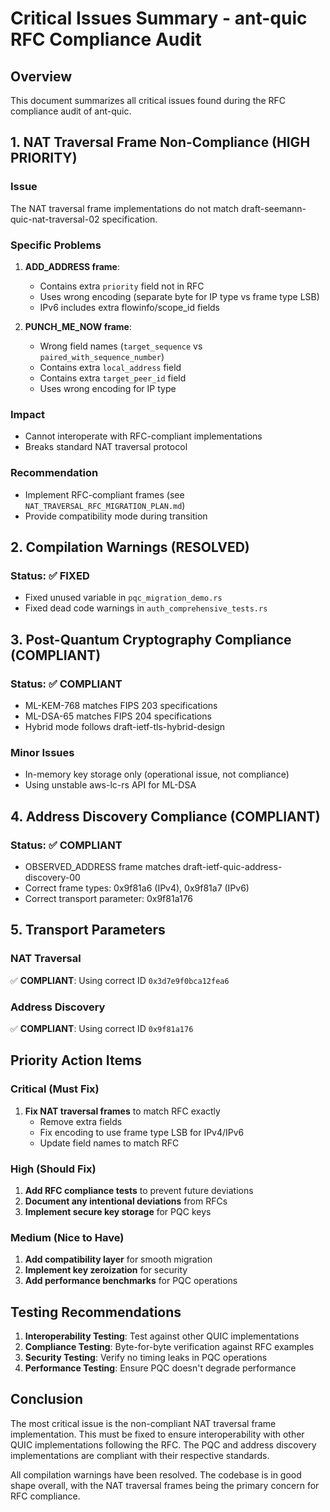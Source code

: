 # Critical Issues Summary - ant-quic RFC Compliance Audit

## Overview

This document summarizes all critical issues found during the RFC compliance audit of ant-quic.

## 1. NAT Traversal Frame Non-Compliance (HIGH PRIORITY)

### Issue
The NAT traversal frame implementations do not match draft-seemann-quic-nat-traversal-02 specification.

### Specific Problems
1. **ADD_ADDRESS frame**:
   - Contains extra `priority` field not in RFC
   - Uses wrong encoding (separate byte for IP type vs frame type LSB)
   - IPv6 includes extra flowinfo/scope_id fields

2. **PUNCH_ME_NOW frame**:
   - Wrong field names (`target_sequence` vs `paired_with_sequence_number`)
   - Contains extra `local_address` field
   - Contains extra `target_peer_id` field
   - Uses wrong encoding for IP type

### Impact
- Cannot interoperate with RFC-compliant implementations
- Breaks standard NAT traversal protocol

### Recommendation
- Implement RFC-compliant frames (see `NAT_TRAVERSAL_RFC_MIGRATION_PLAN.md`)
- Provide compatibility mode during transition

## 2. Compilation Warnings (RESOLVED)

### Status: ✅ FIXED
- Fixed unused variable in `pqc_migration_demo.rs`
- Fixed dead code warnings in `auth_comprehensive_tests.rs`

## 3. Post-Quantum Cryptography Compliance (COMPLIANT)

### Status: ✅ COMPLIANT
- ML-KEM-768 matches FIPS 203 specifications
- ML-DSA-65 matches FIPS 204 specifications
- Hybrid mode follows draft-ietf-tls-hybrid-design

### Minor Issues
- In-memory key storage only (operational issue, not compliance)
- Using unstable aws-lc-rs API for ML-DSA

## 4. Address Discovery Compliance (COMPLIANT)

### Status: ✅ COMPLIANT
- OBSERVED_ADDRESS frame matches draft-ietf-quic-address-discovery-00
- Correct frame types: 0x9f81a6 (IPv4), 0x9f81a7 (IPv6)
- Correct transport parameter: 0x9f81a176

## 5. Transport Parameters

### NAT Traversal
✅ **COMPLIANT**: Using correct ID `0x3d7e9f0bca12fea6`

### Address Discovery
✅ **COMPLIANT**: Using correct ID `0x9f81a176`

## Priority Action Items

### Critical (Must Fix)
1. **Fix NAT traversal frames** to match RFC exactly
   - Remove extra fields
   - Fix encoding to use frame type LSB for IPv4/IPv6
   - Update field names to match RFC

### High (Should Fix)
1. **Add RFC compliance tests** to prevent future deviations
2. **Document any intentional deviations** from RFCs
3. **Implement secure key storage** for PQC keys

### Medium (Nice to Have)
1. **Add compatibility layer** for smooth migration
2. **Implement key zeroization** for security
3. **Add performance benchmarks** for PQC operations

## Testing Recommendations

1. **Interoperability Testing**: Test against other QUIC implementations
2. **Compliance Testing**: Byte-for-byte verification against RFC examples
3. **Security Testing**: Verify no timing leaks in PQC operations
4. **Performance Testing**: Ensure PQC doesn't degrade performance

## Conclusion

The most critical issue is the non-compliant NAT traversal frame implementation. This must be fixed to ensure interoperability with other QUIC implementations following the RFC. The PQC and address discovery implementations are compliant with their respective standards.

All compilation warnings have been resolved. The codebase is in good shape overall, with the NAT traversal frames being the primary concern for RFC compliance.